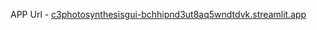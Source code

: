 APP Url - [c3photosynthesisgui-bchhipnd3ut8aq5wndtdvk.streamlit.app
](https://c3photosynthesisgui-bchhipnd3ut8aq5wndtdvk.streamlit.app/)
